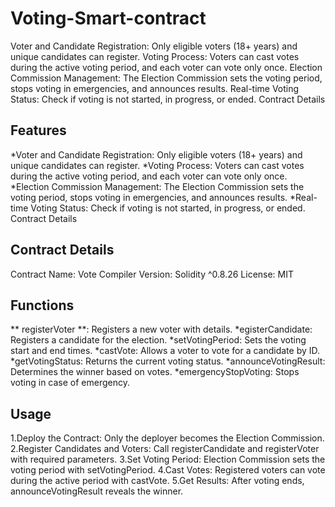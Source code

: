 # Voting-Smart-contract
Voter and Candidate Registration: Only eligible voters (18+ years) and unique candidates can register.
Voting Process: Voters can cast votes during the active voting period, and each voter can vote only once.
Election Commission Management: The Election Commission sets the voting period, stops voting in emergencies, and announces results.
Real-time Voting Status: Check if voting is not started, in progress, or ended.
Contract Details

## Features

*Voter and Candidate Registration: Only eligible voters (18+ years) and unique candidates can 
 register.
*Voting Process: Voters can cast votes during the active voting period, and each voter can vote 
 only once.
*Election Commission Management: The Election Commission sets the voting period, stops voting 
 in emergencies, and announces results.
*Real-time Voting Status: Check if voting is not started, in progress, or ended.
 Contract Details

## Contract Details

 Contract Name: Vote
 Compiler Version: Solidity ^0.8.26
 License: MIT

## Functions

** registerVoter **: Registers a new voter with details.
*egisterCandidate: Registers a candidate for the election.
*setVotingPeriod: Sets the voting start and end times.
*castVote: Allows a voter to vote for a candidate by ID.
*getVotingStatus: Returns the current voting status.
*announceVotingResult: Determines the winner based on votes.
*emergencyStopVoting: Stops voting in case of emergency.

## Usage

1.Deploy the Contract: Only the deployer becomes the Election Commission.
2.Register Candidates and Voters: Call registerCandidate and registerVoter with required 
  parameters.
3.Set Voting Period: Election Commission sets the voting period with setVotingPeriod.
4.Cast Votes: Registered voters can vote during the active period with castVote.
5.Get Results: After voting ends, 
 announceVotingResult reveals the winner.



